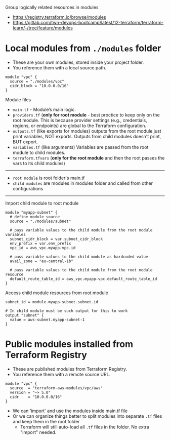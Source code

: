 Group logically related resources in modules

- https://registry.terraform.io/browse/modules
- https://gitlab.com/twn-devops-bootcamp/latest/12-terraform/terraform-learn/-/tree/feature/modules

# Local modules from `./modules` folder

- These are your own modules, stored inside your project folder.
- You reference them with a local source path.

```hcl
module "vpc" {
  source = "./modules/vpc"
  cidr_block = "10.0.0.0/16"
}
```

Module files
- `main.tf` - Module’s main logic.
- `providers.tf` (**only for root module** - best proctice to keep only on the root module. This is because provider settings (e.g., credentials, regions, or endpoints) are global to the Terraform configuration.
- `outputs.tf` (like exports for modules) outputs from the root module just print variables, NOT exports.  Outputs from child modules doesn't print, BUT export.
- `variables.tf` (like arguments) Variables are passed from the root module to child modules.
- `terraform.tfvars` (**only for the root module** and then the root passes the vars to its child modules)

---

- `root module` is root folder's main.tf
- `child modules` are modules in modules folder and called from other configurations

---

Import child module to root module

```hcl
module "myapp-subnet" {
  # define module source
  source = "./modules/subnet"

  # pass variable values to the child module from the root module variables
  subnet_cidr_block = var.subnet_cidr_block
  env_prefix = var.env_prefix
  vpc_id = aws_vpc.myapp-vpc.id

  # pass variable values to the child module as hardcoded value
  avail_zone = "eu-central-1b"

  # pass variable values to the child module from the root module resource
  default_route_table_id = aws_vpc.myapp-vpc.default_route_table_id
}
```

Access child module resources from root module
```hcl
subnet_id = module.myapp-subnet.subnet.id

# In child module must be such output for this to work
output "subnet" {
  value = aws-subnet.myapp-subnet-1
}
```

# Public modules installed from Terraform Registry

- These are published modules from Terraform Registry.
- You reference them with a remote source URL.

```hcl
module "vpc" {
  source  = "terraform-aws-modules/vpc/aws"
  version = "~> 5.0"
  cidr    = "10.0.0.0/16"
}
```

- We can 'import' and use the modules inside main.tf file
- Or we can organize things better to split modules into separate `.tf` files and keep them in the root folder
  - Terraform will still auto-load all `.tf` files in the folder. No extra "import" needed.
